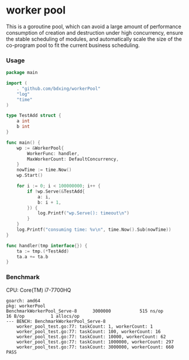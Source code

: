 # worker pool

This is a goroutine pool, which can avoid a large amount of performance consumption of creation and destruction under high concurrency, ensure the stable scheduling of modules, and automatically scale the size of the co-program pool to fit the current business scheduling.

### Usage 

```go
package main

import (
	. "github.com/bdxing/workerPool"
	"log"
	"time"
)

type TestAdd struct {
	a int
	b int
}

func main() {
	wp := &WorkerPool{
		WorkerFunc: handler,
		MaxWorkerCount: DefaultConcurrency,
	}
	nowTime := time.Now()
	wp.Start()

	for i := 0; i < 100000000; i++ {
		if !wp.Serve(&TestAdd{
			a: i,
			b: i + 1,
		}) {
			log.Printf("wp.Serve(): timeout\n")
		}
	}
	log.Printf("consuming time: %v\n", time.Now().Sub(nowTime))
}

func handler(tmp interface{}) {
	ta := tmp.(*TestAdd)
	ta.a += ta.b
}
```

### Benchmark

CPU: Core(TM) i7-7700HQ

```text
goarch: amd64
pkg: workerPool
BenchmarkWorkerPool_Serve-8   	 3000000	       515 ns/op	      16 B/op	       1 allocs/op
--- BENCH: BenchmarkWorkerPool_Serve-8
    worker_pool_test.go:77: taskCount: 1, workerCount: 1
    worker_pool_test.go:77: taskCount: 100, workerCount: 16
    worker_pool_test.go:77: taskCount: 10000, workerCount: 62
    worker_pool_test.go:77: taskCount: 1000000, workerCount: 297
    worker_pool_test.go:77: taskCount: 3000000, workerCount: 660
PASS
```